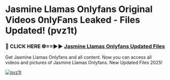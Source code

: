 # Jasmine Llamas Onlyfans Original Videos 0nlyFans Leaked - Files Updated! (pvz1t)

<h3>🔴 CLICK HERE 🌐==►► <a href="https://tinyurl.com/3hn5wdd3" rel="nofollow">Jasmine Llamas Onlyfans Updated Files</a></h3>

Get Jasmine Llamas Onlyfans and all content. Now you can access all videos and pictures of Jasmine Llamas Onlyfans. New Updated Files 2025!

[![pvz1t](https://i.imgur.com/4HnBqBT.gif)](https://tinyurl.com/3hn5wdd3)

